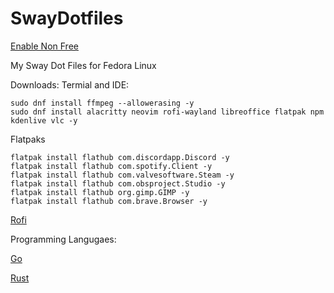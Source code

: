 # SwayDotfiles

[Enable Non Free](https://docs.fedoraproject.org/en-US/quick-docs/rpmfusion-setup/)

My Sway Dot Files for Fedora Linux

Downloads: Termial and IDE:

```sudo dnf update
sudo dnf install ffmpeg --allowerasing -y
sudo dnf install alacritty neovim rofi-wayland libreoffice flatpak npm kdenlive vlc -y
```

Flatpaks

```
flatpak install flathub com.discordapp.Discord -y
flatpak install flathub com.spotify.Client -y
flatpak install flathub com.valvesoftware.Steam -y
flatpak install flathub com.obsproject.Studio -y
flatpak install flathub org.gimp.GIMP -y
flatpak install flathub com.brave.Browser -y
```

[Rofi](https://github.com/adi1090x/rofi)

Programming Langugaes:

[Go](https://developer.fedoraproject.org/tech/languages/go/go-installation.html)

[Rust](https://www.rust-lang.org/tools/install)
